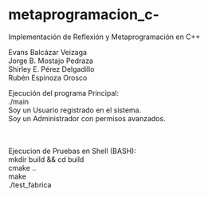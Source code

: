 # metaprogramacion_c-
Implementación de Reflexión y Metaprogramación en C++

Evans Balcázar Veizaga<br>
Jorge B. Mostajo Pedraza<br>
Shirley E. Pérez Delgadillo<br>
Rubén Espinoza Orosco<br>


Ejecución del programa Principal:<br>
./main <br>
Soy un Usuario registrado en el sistema.<br>
Soy un Administrador con permisos avanzados.<br>
 <br>
<br>

Ejecucion de Pruebas en Shell (BASH):<br>
mkdir build && cd build<br>
cmake ..<br>
make<br>
./test_fabrica<br>
